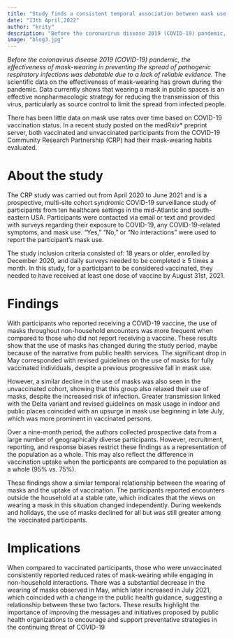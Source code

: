 ```yaml
---
title: "Study finds a consistent temporal association between mask use and COVID-19 vaccination status"
date: "13th April,2022"
author: "krity"
description: "Before the coronavirus disease 2019 (COVID-19) pandemic, the effectiveness of mask-wearing in preventing the spread of pathogenic respiratory infections was debatable due to a lack of reliable evidence. "
image: "blog3.jpg"
---
```

<i>Before the coronavirus disease 2019 (COVID-19) pandemic, the effectiveness of mask-wearing in preventing the spread of pathogenic respiratory infections was debatable due to a lack of reliable evidence.</i> The scientific data on the effectiveness of mask-wearing has grown during the pandemic. Data currently shows that wearing a mask in public spaces is an effective nonpharmacologic strategy for reducing the transmission of this virus, particularly as source control to limit the spread from infected people.

There has been little data on mask use rates over time based on COVID-19 vaccination status. In a recent study posted on the medRxiv* preprint server, both vaccinated and unvaccinated participants from the COVID-19 Community Research Partnership (CRP) had their mask-wearing habits evaluated.

# About the study
The CRP study was carried out from April 2020 to June 2021 and is a prospective, multi-site cohort syndromic COVID-19 surveillance study of participants from ten healthcare settings in the mid-Atlantic and south-eastern USA. Participants were contacted via email or text and provided with surveys regarding their exposure to COVID-19, any COVID-19-related symptoms, and mask use. “Yes,” “No,” or “No interactions” were used to report the participant’s mask use.

The study inclusion criteria consisted of: 18 years or older, enrolled by December 2020, and daily surveys needed to be completed ≥ 5 times a month. In this study, for a participant to be considered vaccinated, they needed to have received at least one dose of vaccine by August 31st, 2021.

# Findings
With participants who reported receiving a COVID-19 vaccine, the use of masks throughout non-household encounters was more frequent when compared to those who did not report receiving a vaccine. These results show that the use of masks has changed during the study period, maybe because of the narrative from public health services. The significant drop in May corresponded with revised guidelines on the use of masks for fully vaccinated individuals, despite a previous progressive fall in mask use.

However, a similar decline in the use of masks was also seen in the unvaccinated cohort, showing that this group also relaxed their use of masks, despite the increased risk of infection. Greater transmission linked with the Delta variant and revised guidelines on mask usage in indoor and public places coincided with an upsurge in mask use beginning in late July, which was more prominent in vaccinated persons.

Over a nine-month period, the authors collected prospective data from a large number of geographically diverse participants. However, recruitment, reporting, and response biases restrict these findings as a representation of the population as a whole. This may also reflect the difference in vaccination uptake when the participants are compared to the population as a whole (95% vs. 75%).

These findings show a similar temporal relationship between the wearing of masks and the uptake of vaccination. The participants reported encounters outside the household at a stable rate, which indicates that the views on wearing a mask in this situation changed independently. During weekends and holidays, the use of masks declined for all but was still greater among the vaccinated participants.

# Implications
When compared to vaccinated participants, those who were unvaccinated consistently reported reduced rates of mask-wearing while engaging in non-household interactions. There was a substantial decrease in the wearing of masks observed in May, which later increased in July 2021, which coincided with a change in the public health guidance, suggesting a relationship between these two factors. These results highlight the importance of improving the messages and initiatives proposed by public health organizations to encourage and support preventative strategies in the continuing threat of COVID-19